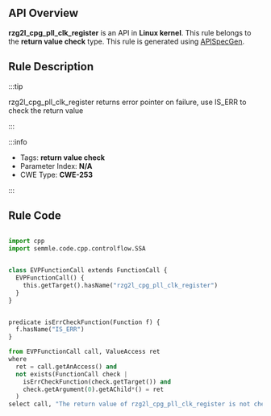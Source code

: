 ---
---


## API Overview
**rzg2l_cpg_pll_clk_register** is an API in **Linux kernel**. This rule belongs to the **return value check** type. This rule is generated using [APISpecGen](../../tools/APISpecGen).
## Rule Description

:::tip

rzg2l_cpg_pll_clk_register returns error pointer on failure, use IS_ERR to check the return value

:::

:::info

- Tags: **return value check**
- Parameter Index: **N/A**
- CWE Type: **CWE-253**

:::

## Rule Code
```python

import cpp
import semmle.code.cpp.controlflow.SSA


class EVPFunctionCall extends FunctionCall {
  EVPFunctionCall() {
    this.getTarget().hasName("rzg2l_cpg_pll_clk_register")
  }
}


predicate isErrCheckFunction(Function f) {
  f.hasName("IS_ERR") 
}

from EVPFunctionCall call, ValueAccess ret
where
  ret = call.getAnAccess() and
  not exists(FunctionCall check |
    isErrCheckFunction(check.getTarget()) and
    check.getArgument(0).getAChild*() = ret
  )
select call, "The return value of rzg2l_cpg_pll_clk_register is not checked with IS_ERR."
    
```